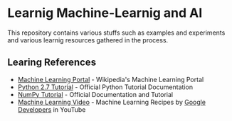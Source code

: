 # Learnig Machine-Learnig and AI
This repository contains various stuffs such as examples and experiments and various learnig resources gathered in the process.

## Learing References
* [Machine Learning Portal](https://www.wikiwand.com/en/Portal:Machine_learning) - Wikipedia's Machine Learning Portal
* [Python 2.7 Tutorial](https://docs.python.org/2.7/tutorial/) - Official Python Tutorial Documentation
* [NumPy Tutorial](https://docs.scipy.org/doc/numpy-dev/user/quickstart.html) - Official Documentation and Tutorial
* [Machine Learning Video](https://www.youtube.com/watch?v=cKxRvEZd3Mw) - Machine Learning Recipes by [Google Developers](https://www.youtube.com/channel/UC_x5XG1OV2P6uZZ5FSM9Ttw) in YouTube